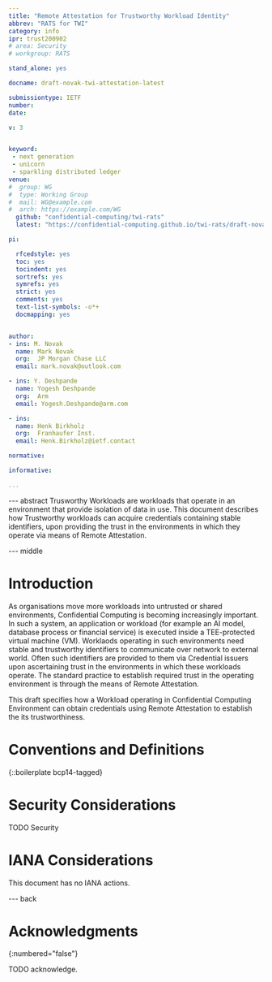 ```yaml
---
title: "Remote Attestation for Trustworthy Workload Identity"
abbrev: "RATS for TWI"
category: info
ipr: trust200902
# area: Security
# workgroup: RATS

stand_alone: yes

docname: draft-novak-twi-attestation-latest

submissiontype: IETF
number:
date:

v: 3


keyword:
 - next generation
 - unicorn
 - sparkling distributed ledger
venue:
#  group: WG
#  type: Working Group
#  mail: WG@example.com
#  arch: https://example.com/WG
  github: "confidential-computing/twi-rats"
  latest: "https://confidential-computing.github.io/twi-rats/draft-novak-twi-attestation.html"

pi:

  rfcedstyle: yes
  toc: yes
  tocindent: yes
  sortrefs: yes
  symrefs: yes
  strict: yes
  comments: yes
  text-list-symbols: -o*+
  docmapping: yes


author:
- ins: M. Novak
  name: Mark Novak
  org:  JP Morgan Chase LLC
  email: mark.novak@outlook.com

- ins: Y. Deshpande
  name: Yogesh Deshpande
  org:  Arm
  email: Yogesh.Deshpande@arm.com

- ins: 
  name: Henk Birkholz
  org:  Franhaufer Inst.
  email: Henk.Birkholz@ietf.contact

normative:

informative:

...
```


--- abstract
Trusworthy Workloads are workloads that operate in an environment that provide isolation of data in use.
This document describes how Trustworthy workloads can acquire credentials containing stable identifiers, upon providing the trust in the environments in which they operate via means of Remote Attestation.

--- middle

# Introduction

As organisations move more workloads into untrusted or shared environments, Confidential Computing is becoming increasingly important. In such a system, an application or workload (for example an AI model, database process or financial service) is executed inside a TEE-protected virtual machine (VM). Worklaods operating in such environments need stable and trustworthy identifiers to communicate over network to external world. Often such identifiers are provided to them via Credential issuers upon ascertaining trust in the environments in which these workloads operate. The standard practice to establish required trust in the operating environment is through the means of Remote Attestation.

This draft specifies how a Workload operating in Confidential Computing Environment can obtain credentials using Remote Attestation to establish the its trustworthiness.


# Conventions and Definitions

{::boilerplate bcp14-tagged}


# Security Considerations

TODO Security


# IANA Considerations

This document has no IANA actions.


--- back

# Acknowledgments
{:numbered="false"}

TODO acknowledge.
